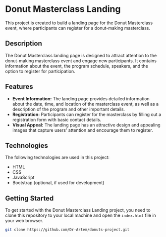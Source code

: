 # Donut Masterclass Landing

This project is created to build a landing page for the Donut Masterclass event,
where participants can register for a donut-making masterclass.

## Description

The Donut Masterclass landing page is designed to attract attention to the
donut-making masterclass event and engage new participants. It contains
information about the event, the program schedule, speakers, and the option to
register for participation.

## Features

-   **Event Information:** The landing page provides detailed information about
    the date, time, and location of the masterclass event, as well as a
    description of the program and other important details.
-   **Registration:** Participants can register for the masterclass by filling
    out a registration form with basic contact details.
-   **Visual Appeal:** The landing page has an attractive design and appealing
    images that capture users' attention and encourage them to register.

## Technologies

The following technologies are used in this project:

-   HTML
-   CSS
-   JavaScript
-   Bootstrap (optional, if used for development)

## Getting Started

To get started with the Donut Masterclass Landing project, you need to clone
this repository to your local machine and open the `index.html` file in your web
browser.

```bash
git clone https://github.com/Dr-Artem/donuts-project.git
```
